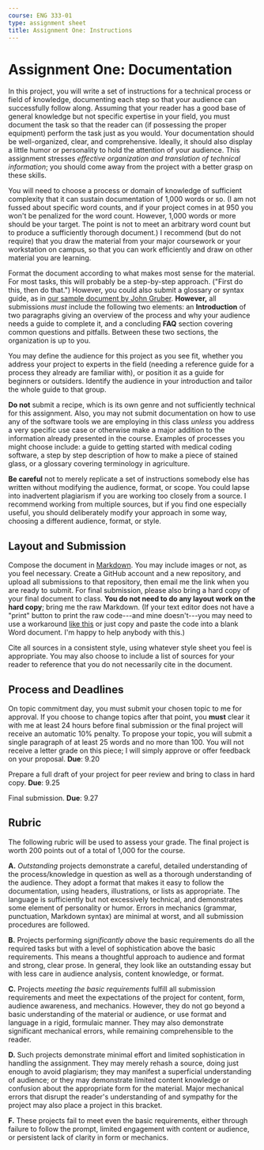 ```yaml
---
course: ENG 333-01
type: assignment sheet
title: Assignment One: Instructions
---
```


# Assignment One: Documentation

In this project, you will write a set of instructions for a technical process or field of knowledge, documenting each step so that your audience can successfully follow along. Assuming that your reader has a good base of general knowledge but not specific expertise in your field, you must document the task so that the reader can (if possessing the proper equipment) perform the task just as you would. Your documentation should be well-organized, clear, and comprehensive. Ideally, it should also display a little humor or personality to hold the attention of your audience. This assignment stresses *effective organization and translation of technical information*; you should come away from the project with a better grasp on these skills.

You will need to choose a process or domain of knowledge of sufficient complexity that it can sustain documentation of 1,000 words or so. (I am not fussed about specific word counts, and if your project comes in at 950 you won't be penalized for the word count. However, 1,000 words or more should be your target. The point is not to meet an arbitrary word count but to produce a sufficiently thorough document.) I recommend (but do not require) that you draw the material from your major coursework or your workstation on campus, so that you can work efficiently and draw on other material you are learning. 

Format the document according to what makes most sense for the material. For most tasks, this will probably be a step-by-step approach. ("First do this, then do that.") However, you could also submit a glossary or syntax guide, as in [our sample document by John Gruber](https://daringfireball.net/projects/markdown/syntax). **However,** all submissions *must* include the following two elements: an **Introduction** of two paragraphs giving an overview of the process and why your audience needs a guide to complete it, and a concluding **FAQ** section covering common questions and pitfalls. Between these two sections, the organization is up to you.

You may define the audience for this project as you see fit, whether you address your project to experts in the field (needing a reference guide for a process they already are familiar with), or position it as a guide for beginners or outsiders. Identify the audience in your introduction and tailor the whole guide to that group. 

**Do not** submit a recipe, which is its own genre and not sufficiently technical for this assignment. Also, you may not submit documentation on how to use any of the software tools we are employing in this class *unless* you address a very specific use case or otherwise make a major addition to the information already presented in the course. Examples of processes you might choose include: a guide to getting started with medical coding software, a step by step description of how to make a piece of stained glass, or a glossary covering terminology in agriculture.

**Be careful** not to merely replicate a set of instructions somebody else has written without modifying the audience, format, or scope. You could lapse into inadvertent plagiarism if you are working too closely from a source. I recommend working from multiple sources, but if you find one especially useful, you should deliberately modify your approach in some way, choosing a different audience, format, or style.

## Layout and Submission

Compose the document in [Markdown](https://daringfireball.net/projects/markdown/syntax). You may include images or not, as you feel necessary. Create a GitHub account and a new repository, and upload all submissions to that repository, then email me the link when you are ready to submit. For final submission, please also bring a hard copy of your final document to class. **You do not need to do any layout work on the hard copy**; bring me the raw Markdown. (If your text editor does not have a "print" button to print the raw code---and mine doesn't---you may need to use a workaround [like this](https://github.com/svenax/SublimePrint) or just copy and paste the code into a blank Word document. I'm happy to help anybody with this.)

Cite all sources in a consistent style, using whatever style sheet you feel is appropriate. You may also choose to include a list of sources for your reader to reference that you do not necessarily cite in the document.

## Process and Deadlines

On topic commitment day, you must submit your chosen topic to me for approval. If you choose to change topics after that point, you **must** clear it with me at least 24 hours before final submission or the final project will receive an automatic 10% penalty. To propose your topic, you will submit a single paragraph of at least 25 words and no more than 100. You will not receive a letter grade on this piece; I will simply approve or offer feedback on your proposal. **Due**: 9.20

Prepare a full draft of your project for peer review and bring to class in hard copy. **Due**: 9.25

Final submission. **Due**: 9.27

## Rubric

The following rubric will be used to assess your grade. The final project is worth 200 points out of a total of 1,000 for the course.

**A.** *Outstanding* projects demonstrate a careful, detailed understanding of the process/knowledge in question as well as a thorough understanding of the audience. They adopt a format that makes it easy to follow the documentation, using headers, illustrations, or lists as appropriate. The language is sufficiently but not excessively technical, and demonstrates some element of personality or humor. Errors in mechanics (grammar, punctuation, Markdown syntax) are minimal at worst, and all submission procedures are followed.

**B.** Projects performing *significantly above* the basic requirements do all the required tasks but with a level of sophistication above the basic requirements. This means a thoughtful approach to audience and format and strong, clear prose. In general, they look like an outstanding essay but with less care in audience analysis, content knowledge, or format.

**C.** Projects *meeting the basic requirements* fulfill all submission requirements and meet the expectations of the project for content, form, audience awareness, and mechanics. However, they do not go beyond a basic understanding of the material or audience, or use format and language in a rigid, formulaic manner. They may also demonstrate significant mechanical errors, while remaining comprehensible to the reader.

**D.** Such projects demonstrate minimal effort and limited sophistication in handling the assignment. They may merely rehash a source, doing just enough to avoid plagiarism; they may manifest a superficial understanding of audience; or they may demonstrate limited content knowledge or confusion about the appropriate form for the material. Major mechanical errors that disrupt the reader's understanding of and sympathy for the project may also place a project in this bracket.

**F.** These projects fail to meet even the basic requirements, either through failure to follow the prompt, limited engagement with content or audience, or persistent lack of clarity in form or mechanics.
